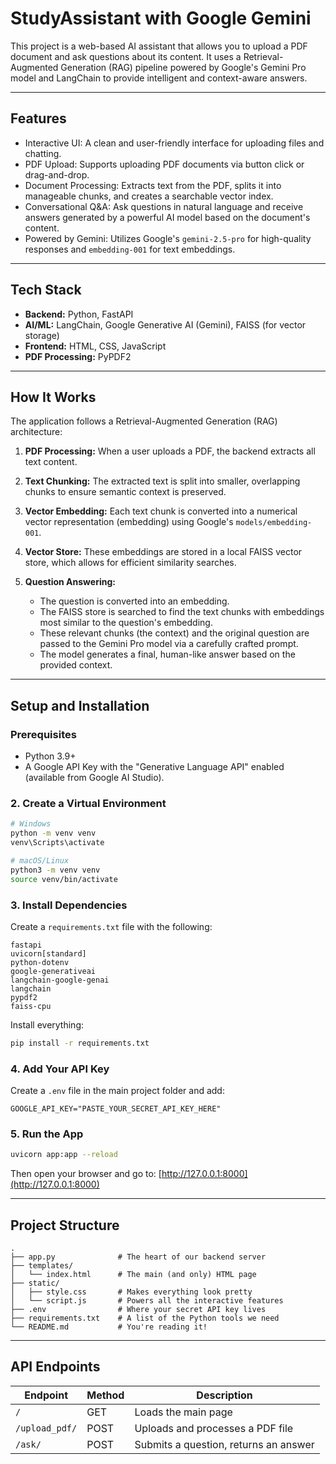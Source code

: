 
# StudyAssistant with Google Gemini

This project is a web-based AI assistant that allows you to upload a PDF document and ask questions about its content. It uses a Retrieval-Augmented Generation (RAG) pipeline powered by Google's Gemini Pro model and LangChain to provide intelligent and context-aware answers.

---

## Features

* Interactive UI: A clean and user-friendly interface for uploading files and chatting.
* PDF Upload: Supports uploading PDF documents via button click or drag-and-drop.
* Document Processing: Extracts text from the PDF, splits it into manageable chunks, and creates a searchable vector index.
* Conversational Q\&A: Ask questions in natural language and receive answers generated by a powerful AI model based on the document's content.
* Powered by Gemini: Utilizes Google's `gemini-2.5-pro` for high-quality responses and `embedding-001` for text embeddings.

---

## Tech Stack

* **Backend:** Python, FastAPI
* **AI/ML:** LangChain, Google Generative AI (Gemini), FAISS (for vector storage)
* **Frontend:** HTML, CSS, JavaScript
* **PDF Processing:** PyPDF2

---

## How It Works

The application follows a Retrieval-Augmented Generation (RAG) architecture:

1. **PDF Processing:** When a user uploads a PDF, the backend extracts all text content.
2. **Text Chunking:** The extracted text is split into smaller, overlapping chunks to ensure semantic context is preserved.
3. **Vector Embedding:** Each text chunk is converted into a numerical vector representation (embedding) using Google's `models/embedding-001`.
4. **Vector Store:** These embeddings are stored in a local FAISS vector store, which allows for efficient similarity searches.
5. **Question Answering:**

   * The question is converted into an embedding.
   * The FAISS store is searched to find the text chunks with embeddings most similar to the question's embedding.
   * These relevant chunks (the context) and the original question are passed to the Gemini Pro model via a carefully crafted prompt.
   * The model generates a final, human-like answer based on the provided context.

---

## Setup and Installation

### Prerequisites

* Python 3.9+
* A Google API Key with the "Generative Language API" enabled (available from Google AI Studio).



### 2. Create a Virtual Environment

```bash
# Windows
python -m venv venv
venv\Scripts\activate

# macOS/Linux
python3 -m venv venv
source venv/bin/activate
```

### 3. Install Dependencies

Create a `requirements.txt` file with the following:

```
fastapi
uvicorn[standard]
python-dotenv
google-generativeai
langchain-google-genai
langchain
pypdf2
faiss-cpu
```

Install everything:

```bash
pip install -r requirements.txt
```

### 4. Add Your API Key

Create a `.env` file in the main project folder and add:

```
GOOGLE_API_KEY="PASTE_YOUR_SECRET_API_KEY_HERE"
```

### 5. Run the App

```bash
uvicorn app:app --reload
```

Then open your browser and go to:
[http://127.0.0.1:8000](http://127.0.0.1:8000)

---

## Project Structure

```
.
├── app.py              # The heart of our backend server
├── templates/
│   └── index.html      # The main (and only) HTML page
├── static/
│   ├── style.css       # Makes everything look pretty
│   └── script.js       # Powers all the interactive features
├── .env                # Where your secret API key lives
├── requirements.txt    # A list of the Python tools we need
└── README.md           # You're reading it!
```

---

## API Endpoints

| Endpoint       | Method | Description                           |
| -------------- | ------ | ------------------------------------- |
| `/`            | GET    | Loads the main page                   |
| `/upload_pdf/` | POST   | Uploads and processes a PDF file      |
| `/ask/`        | POST   | Submits a question, returns an answer |
